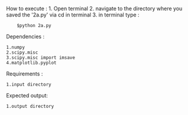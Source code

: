 How to execute :
	1. Open terminal 
	2. navigate to the directory where you saved the '2a.py' via cd in terminal
	3. in terminal type :
	
		$python 2a.py
		
		
		
Dependencies :

	1.numpy
	2.scipy.misc
	3.scipy.misc import imsave
	4.matplotlib.pyplot
	
Requirements :
	
	1.input directory 
	
Expected output:

	1.output directory
